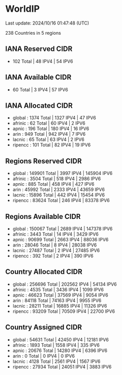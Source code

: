 # WorldIP

Last update: 2024/10/16 01:47:48 (UTC)

238 Countries in 5 regions

## IANA Reserved CIDR

- 102 Total | 48 IPV4 | 54 IPV6

## IANA Available CIDR

- 60 Total | 3 IPV4 | 57 IPV6

## IANA Allocated CIDR

- global : 1374 Total | 1327 IPV4 | 47 IPV6
- afrinic : 62 Total | 60 IPV4 | 2 IPV6
- apnic : 196 Total | 180 IPV4 | 16 IPV6
- arin : 949 Total | 942 IPV4 | 7 IPV6
- lacnic : 65 Total | 63 IPV4 | 2 IPV6
- ripencc : 101 Total | 82 IPV4 | 19 IPV6

## Regions Reserved CIDR

- global : 149901 Total | 3997 IPV4 | 145904 IPV6
- afrinic : 3504 Total | 518 IPV4 | 2986 IPV6
- apnic : 885 Total | 458 IPV4 | 427 IPV6
- arin : 45992 Total | 2333 IPV4 | 43659 IPV6
- lacnic : 15896 Total | 442 IPV4 | 15454 IPV6
- ripencc : 83624 Total | 246 IPV4 | 83378 IPV6

## Regions Available CIDR

- global : 150067 Total | 2689 IPV4 | 147378 IPV6
- afrinic : 3443 Total | 14 IPV4 | 3429 IPV6
- apnic : 90699 Total | 2663 IPV4 | 88036 IPV6
- arin : 28046 Total | 8 IPV4 | 28038 IPV6
- lacnic : 27487 Total | 2 IPV4 | 27485 IPV6
- ripencc : 392 Total | 2 IPV4 | 390 IPV6

## Country Allocated CIDR

- global : 256696 Total | 202562 IPV4 | 54134 IPV6
- afrinic : 4535 Total | 3436 IPV4 | 1099 IPV6
- apnic : 46623 Total | 37569 IPV4 | 9054 IPV6
- arin : 84118 Total | 74163 IPV4 | 9955 IPV6
- lacnic : 28211 Total | 16885 IPV4 | 11326 IPV6
- ripencc : 93209 Total | 70509 IPV4 | 22700 IPV6

## Country Assigned CIDR

- global : 54631 Total | 42450 IPV4 | 12181 IPV6
- afrinic : 1893 Total | 1558 IPV4 | 335 IPV6
- apnic : 20676 Total | 14280 IPV4 | 6396 IPV6
- arin : 0 Total | 0 IPV4 | 0 IPV6
- lacnic : 4128 Total | 2561 IPV4 | 1567 IPV6
- ripencc : 27934 Total | 24051 IPV4 | 3883 IPV6
